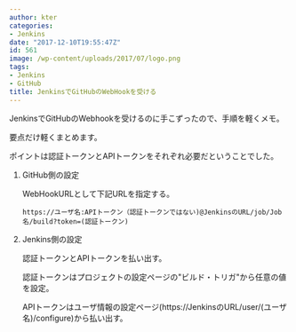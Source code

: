 ```yaml
---
author: kter
categories:
- Jenkins
date: "2017-12-10T19:55:47Z"
id: 561
image: /wp-content/uploads/2017/07/logo.png
tags:
- Jenkins
- GitHub
title: JenkinsでGitHubのWebHookを受ける
---
```


JenkinsでGitHubのWebhookを受けるのに手こずったので、手順を軽くメモ。

要点だけ軽くまとめます。

ポイントは認証トークンとAPIトークンをそれぞれ必要だということでした。

1. GitHub側の設定

    WebHookURLとして下記URLを指定する。

    ```
    https://ユーザ名:APIトークン（認証トークンではない)@JenkinsのURL/job/Job名/build?token=(認証トークン)
    ```

2. Jenkins側の設定

    認証トークンとAPIトークンを払い出す。

    認証トークンはプロジェクトの設定ページの"ビルド・トリガ"から任意の値を設定。

    APIトークンはユーザ情報の設定ページ(https://JenkinsのURL/user/(ユーザ名)/configure)から払い出す。

